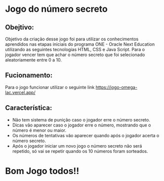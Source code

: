 # Jogo do número secreto 

## Obejtivo: 
Objetivo da criação desse jogo foi para utilizar os conhecimentos aprendidos nas etapas iniciais  do programa ONE - Oracle Next Education utilizando as seguintes tecnologias HTML, CSS e Java Script. Para o jogador vencer tem que achar o número secreto que foi selecionado aleatoriamente entre 0 a 10.

## Fucionamento:
Para o jogo funcionar utilizar o seguinte link https://jogo-omega-lac.vercel.app/

## Característica:
- Não tem sistema de punição caso o jogador erre o número secreto.
- Dicas vão aparecer caso o jogador erre o número, mostrando que o número é menor ou maior.
- Os números de tentativas vão aparecer quando após o jogador acerta o número secreto.
- Após o jogador iniciar um novo jogo o número secreto não será repetido, só vai se repetir quando os 10 números foram sorteados.


# Bom Jogo todos!!
